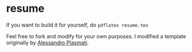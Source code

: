 # resume
If you want to build it for yourself, do `pdflatex resume.tex`

Feel free to fork and modify for your own purposes. I modified a template originally by [Alessandro Plasmati](http://www.latextemplates.com/template/classicthesis-styled-cv).


